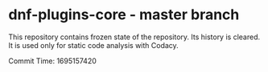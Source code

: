 # dnf-plugins-core - master branch

This repository contains frozen state of the repository.
Its history is cleared. It is used only for static code
analysis with Codacy.

Commit Time: 1695157420